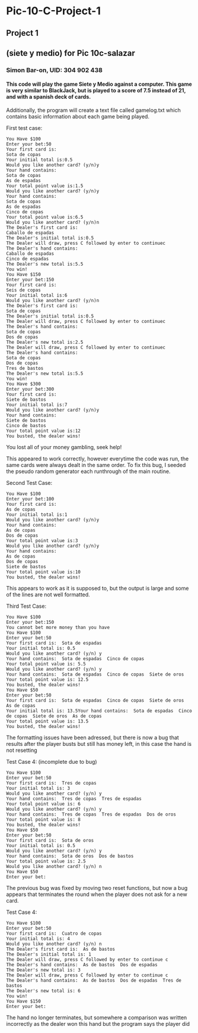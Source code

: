 # Pic-10-C-Project-1
## Project 1
## (siete y medio) for Pic 10c-salazar
### Simon Bar-on, UID: 304 902 438

#### This code will play the game Siete y Medio against a computer.  This game is very similar to BlackJack, but is played to a score of 7.5 instead of 21, and with a spanish deck of cards.

Additionally, the program will create a text file called gamelog.txt which contains basic information about each game being played.  

First test case:
```
You Have $100
Enter your bet:50
Your first card is:
Sota de copas
Your initial total is:0.5
Would you like another card? (y/n)y
Your hand contains:
Sota de copas
As de espadas
Your total point value is:1.5
Would you like another card? (y/n)y
Your hand contains:
Sota de copas
As de espadas
Cinco de copas
Your total point value is:6.5
Would you like another card? (y/n)n
The Dealer's first card is:
Caballo de espadas
The Dealer's initial total is:0.5
The Dealer will draw, press C followed by enter to continuec
The Dealer's hand contains:
Caballo de espadas
Cinco de espadas
The Dealer's new total is:5.5
You win!
You Have $150
Enter your bet:150
Your first card is:
Seis de copas
Your initial total is:6
Would you like another card? (y/n)n
The Dealer's first card is:
Sota de copas
The Dealer's initial total is:0.5
The Dealer will draw, press C followed by enter to continuec
The Dealer's hand contains:
Sota de copas
Dos de copas
The Dealer's new total is:2.5
The Dealer will draw, press C followed by enter to continuec
The Dealer's hand contains:
Sota de copas
Dos de copas
Tres de bastos
The Dealer's new total is:5.5
You win!
You Have $300
Enter your bet:300
Your first card is:
Siete de bastos
Your initial total is:7
Would you like another card? (y/n)y
Your hand contains:
Siete de bastos
Cinco de bastos
Your total point value is:12
You busted, the dealer wins!
```

You lost all of your money gambling, seek help!

This appeared to work correctly, however everytime the code was run, the same cards were always dealt in the same order.  To fix this bug, I seeded the pseudo random generator each runthrough of the main routine.


Second Test Case:
```
You Have $100
Enter your bet:100
Your first card is:
As de copas
Your initial total is:1
Would you like another card? (y/n)y
Your hand contains:
As de copas
Dos de copas
Your total point value is:3
Would you like another card? (y/n)y
Your hand contains:
As de copas
Dos de copas
Siete de bastos
Your total point value is:10
You busted, the dealer wins!
```
This appears to work as it is supposed to, but the output is large and some of the lines are not well formatted. 

Third Test Case:
```
You Have $100
Enter your bet:150
You cannot bet more money than you have
You Have $100
Enter your bet:50
Your first card is:  Sota de espadas
Your initial total is: 0.5
Would you like another card? (y/n) y
Your hand contains:  Sota de espadas  Cinco de copas
Your total point value is: 5.5
Would you like another card? (y/n) y
Your hand contains:  Sota de espadas  Cinco de copas  Siete de oros
Your total point value is: 12.5
You busted, the dealer wins!
You Have $50
Enter your bet:50
Your first card is:  Sota de espadas  Cinco de copas  Siete de oros  As de copas
Your initial total is: 13.5Your hand contains:  Sota de espadas  Cinco de copas  Siete de oros  As de copas
Your total point value is: 13.5
You busted, the dealer wins!
```
The formatting issues have been adressed, but there is now a bug that results after the player busts but still has money left, in this case the hand is not resetting

Test Case 4: (incomplete due to bug)
```
You Have $100
Enter your bet:50
Your first card is:  Tres de copas
Your initial total is: 3
Would you like another card? (y/n) y
Your hand contains:  Tres de copas  Tres de espadas
Your total point value is: 6
Would you like another card? (y/n) y
Your hand contains:  Tres de copas  Tres de espadas  Dos de oros
Your total point value is: 8
You busted, the dealer wins!
You Have $50
Enter your bet:50
Your first card is:  Sota de oros
Your initial total is: 0.5
Would you like another card? (y/n) y
Your hand contains:  Sota de oros  Dos de bastos
Your total point value is: 2.5
Would you like another card? (y/n) n
You Have $50
Enter your bet:
```
The previous bug was fixed by moving two reset functions, but now a bug appears that terminates the round when the player does not ask for a new card.

Test Case 4:
```
You Have $100
Enter your bet:50
Your first card is:  Cuatro de copas
Your initial total is: 4
Would you like another card? (y/n) n
The Dealer's first card is:  As de bastos
The Dealer's initial total is: 1
The Dealer will draw, press C followed by enter to continue c
The Dealer's hand contains:  As de bastos  Dos de espadas
The Dealer's new total is: 3
The Dealer will draw, press C followed by enter to continue c
The Dealer's hand contains:  As de bastos  Dos de espadas  Tres de bastos
The Dealer's new total is: 6
You win!
You Have $150
Enter your bet:
```
The hand no longer terminates, but somewhere a comparison was written incorrectly as the dealer won this hand but the program says the player did
